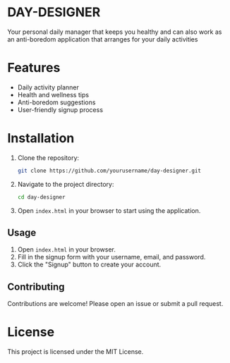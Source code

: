 # DAY-DESIGNER
Your personal daily manager that keeps you healthy and can also work as an anti-boredom application that arranges for your daily activities

# Features
- Daily activity planner
- Health and wellness tips
- Anti-boredom suggestions
- User-friendly signup process

# Installation
1. Clone the repository:
    ```sh
    git clone https://github.com/yourusername/day-designer.git
    ```
2. Navigate to the project directory:
    ```sh
    cd day-designer
    ```
3. Open `index.html` in your browser to start using the application.


## Usage
1. Open `index.html` in your browser.
2. Fill in the signup form with your username, email, and password.
3. Click the "Signup" button to create your account.

## Contributing
Contributions are welcome! Please open an issue or submit a pull request.

# License
This project is licensed under the MIT License.
